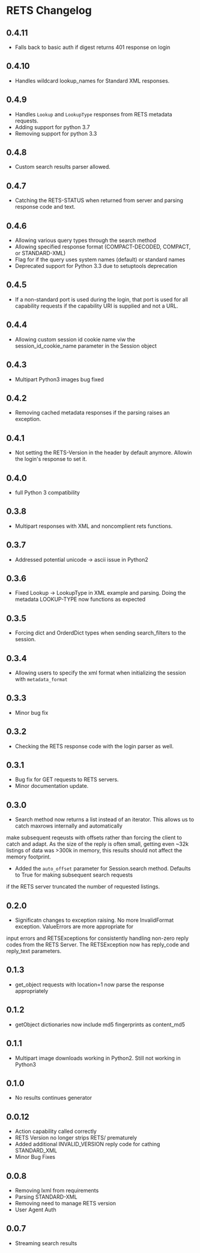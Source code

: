 # RETS Changelog

## 0.4.11

* Falls back to basic auth if digest returns 401 response on login

## 0.4.10

* Handles wildcard lookup_names for Standard XML responses.

## 0.4.9

* Handles `Lookup` and `LookupType` responses from RETS metadata requests.
* Adding support for python 3.7
* Removing support for python 3.3

## 0.4.8

* Custom search results parser allowed.

## 0.4.7

* Catching the RETS-STATUS when returned from server and parsing response code and text.

## 0.4.6

* Allowing various query types through the search method
* Allowing specified response format (COMPACT-DECODED, COMPACT, or STANDARD-XML)
* Flag for if the query uses system names (default) or standard names
* Deprecated support for Python 3.3 due to setuptools deprecation

## 0.4.5

* If a non-standard port is used during the login, that port is used for all capability requests if the capability URI is supplied and not a URL.

## 0.4.4

* Allowing custom session id cookie name viw the session_id_cookie_name parameter in the Session object

## 0.4.3

* Multipart Python3 images bug fixed

## 0.4.2

* Removing cached metadata responses if the parsing raises an exception.

## 0.4.1

* Not setting the RETS-Version in the header by default anymore. Allowin the login's response to set it.

## 0.4.0

* full Python 3 compatibility

## 0.3.8

* Multipart responses with XML and noncomplient rets functions.

## 0.3.7

* Addressed potential unicode -> ascii issue in Python2

## 0.3.6

* Fixed Lookup -> LookupType in XML example and parsing. Doing the metadata LOOKUP-TYPE now functions as expected

## 0.3.5

* Forcing dict and OrderdDict types when sending search_filters to the session.

## 0.3.4

* Allowing users to specify the xml format when initializing the session with `metadata_format`

## 0.3.3

* Minor bug fix

## 0.3.2

* Checking the RETS response code with the login parser as well.

## 0.3.1

* Bug fix for GET requests to RETS servers.
* Minor documentation update.

## 0.3.0

* Search method now returns a list instead of an iterator. This allows us to catch maxrows internally and automatically

make subsequent reqeusts with offsets rather than forcing the client to catch and adapt. As the size of the reply is often
 small, getting even ~32k listings of data was >300k in memory, this results should not affect the memory footprint.

* Added the `auto_offset` parameter for Session.search method. Defaults to True for making subsequent search requests

if the RETS server truncated the number of requested listings.

## 0.2.0

* Significatn changes to exception raising. No more InvalidFormat exception. ValueErrors are more appropriate for

input errors and RETSExceptions for consistently handling non-zero reply codes from the RETS Server. The RETSException
now has reply_code and reply_text parameters.

## 0.1.3

* get_object requests with location=1 now parse the response appropriately

## 0.1.2

* getObject dictionaries now include md5 fingerprints as content_md5

## 0.1.1

* Multipart image downloads working in Python2. Still not working in Python3

## 0.1.0

* No results continues generator

## 0.0.12

* Action capability called correctly
* RETS Version no longer strips RETS/ prematurely
* Added additional INVALID_VERSION reply code for cathing STANDARD_XML
* Minor Bug Fixes

## 0.0.8

* Removing lxml from requirements
* Parsing STANDARD-XML
* Removing need to manage RETS version
* User Agent Auth

## 0.0.7

* Streaming search results
